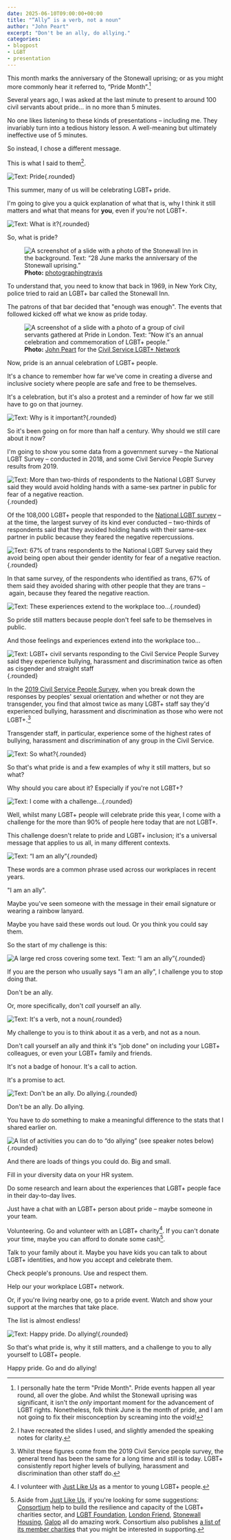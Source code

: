 ```yaml
---
date: 2025-06-10T09:00:00+00:00
title: "“Ally” is a verb, not a noun"
author: "John Peart"
excerpt: "Don't be an ally, do allying."
categories:
- blogpost
- LGBT
- presentation
---
```


This month marks the anniversary of the Stonewall uprising; or as you might more commonly hear it referred to, “Pride Month”.[^1]

[^1]: I personally hate the term "Pride Month". Pride events happen all year round, all over the globe. And whilst the Stonewall uprising was significant, it isn't the *only* important moment for the advancement of LGBT rights. Nonetheless, folk think June is the month of pride, and I am not going to fix their misconception by screaming into the void!

Several years ago, I was asked at the last minute to present to around 100 civil servants about pride... in no more than 5 minutes.

No one likes listening to these kinds of presentations – including me. They invariably turn into a tedious history lesson. A well-meaning but ultimately ineffective use of 5 minutes.

So instead, I chose a different message. 

This is what I said to them[^2].

[^2]: I have recreated the slides I used, and slightly amended the speaking notes for clarity. 

![Text: Pride](/assets/images/posts/2025/06/10/allying-is-a-verb-not-a-noun/slide1.jpg){.rounded}

This summer, many of us will be celebrating LGBT+ pride.

I'm going to give you a quick explanation of what that is, why I think it still matters and what that means for **you**, even if you're not LGBT+.

![Text: What is it?](/assets/images/posts/2025/06/10/allying-is-a-verb-not-a-noun/slide2.jpg){.rounded}

So, what is pride?

<figure>
	<img src="/assets/images/posts/2025/06/10/allying-is-a-verb-not-a-noun/slide3.jpg" alt="A screenshot of a slide with a photo of the Stonewall Inn in the background. Text: “28 June marks the anniversary of the Stonewall uprising.”">
	<figcaption>
        <strong>Photo:</strong> <a href="https://www.flickr.com/photos/photographingtravis/18007716668">photographingtravis</a>
	</figcaption>
</figure>

To understand that, you need to know that back in 1969, in New York City, police tried to raid an LGBT+ bar called the Stonewall Inn. 

The patrons of that bar decided that "enough was enough". The events that followed kicked off what we know as pride today.

<figure>
	<img src="/assets/images/posts/2025/06/10/allying-is-a-verb-not-a-noun/slide4.jpg" alt="A screenshot of a slide with a photo of a group of civil servants gathered at Pride in London. Text: “Now it's an annual celebration and commemoration of LGBT+ people.”">
	<figcaption>
        <strong>Photo:</strong> <a href="//johnpe.art">John Peart</a> for the <a href="//civilservice.lgbt">Civil Service LGBT+ Network</a>
	</figcaption>
</figure>

Now, pride is an annual celebration of LGBT+ people.

It's a chance to remember how far we've come in creating a diverse and inclusive society where people are safe and free to be themselves. 

It's a celebration, but it's also a protest and a reminder of how far we still have to go on that journey.

![Text: Why is it important?](/assets/images/posts/2025/06/10/allying-is-a-verb-not-a-noun/slide5.jpg){.rounded}

So it's been going on for more than half a century. Why should we still care about it now?

I'm going to show you some data from a government survey – the National LGBT Survey – conducted in 2018, and some Civil Service People Survey results from 2019.

![Text: More than two-thirds of respondents to the National LGBT Survey said they would avoid holding hands with a same-sex partner in public for fear of a negative reaction.](/assets/images/posts/2025/06/10/allying-is-a-verb-not-a-noun/slide6.jpg){.rounded}

Of the 108,000 LGBT+ people that responded to the [National LGBT survey](https://www.gov.uk/government/publications/national-lgbt-survey-summary-report) – at the time, the largest survey of its kind ever conducted – two-thirds of respondents said that they avoided holding hands with their same-sex partner in public because they feared the negative repercussions.

![Text: 67% of trans respondents to the National LGBT Survey said they avoid being open about their gender identity for fear of a negative reaction.](/assets/images/posts/2025/06/10/allying-is-a-verb-not-a-noun/slide7.jpg){.rounded}

In that same survey, of the respondents who identified as trans, 67% of them said they avoided sharing with other people that they are trans – again, because they feared the negative reaction.

![Text: These experiences extend to the workplace too...](/assets/images/posts/2025/06/10/allying-is-a-verb-not-a-noun/slide8.jpg){.rounded}

So pride still matters because people don't feel safe to be themselves in public.

And those feelings and experiences extend into the workplace too...

![Text: LGBT+ civil servants responding to the Civil Service People Survey said they experience bullying, harassment and discrimination twice as often as cisgender and straight staff](/assets/images/posts/2025/06/10/allying-is-a-verb-not-a-noun/slide9.jpg){.rounded}

In the [2019 Civil Service People Survey](https://www.gov.uk/government/publications/civil-service-people-survey-2019-results), when you break down the responses by peoples' sexual orientation and whether or not they are transgender, you find that almost twice as many LGBT+ staff say they'd experienced bullying, harassment and discrimination as those who were not LGBT+.[^3]

[^3]: Whilst these figures come from the 2019 Civil Service people survey, the general trend has been the same for a long time and still is today. LGBT+ consistently report higher levels of bullying, harassment and discrimination than other staff do.

Transgender staff, in particular, experience some of the highest rates of bullying, harassment and discrimination of any group in the Civil Service.

![Text: So what?](/assets/images/posts/2025/06/10/allying-is-a-verb-not-a-noun/slide10.jpg){.rounded}

So that's what pride is and a few examples of why it still matters, but so what? 

Why should you care about it? Especially if you're not LGBT+?

![Text: I come with a challenge...](/assets/images/posts/2025/06/10/allying-is-a-verb-not-a-noun/slide11.jpg){.rounded}

Well, whilst many LGBT+ people will celebrate pride this year, I come with a challenge for the more than 90% of people here today that are not LGBT+.

This challenge doesn't relate to pride and LGBT+ inclusion; it's a universal message that applies to us all, in many different contexts.

![Text: “I am an ally”](/assets/images/posts/2025/06/10/allying-is-a-verb-not-a-noun/slide12.jpg){.rounded}

These words are a common phrase used across our workplaces in recent years.

"I am an ally".

Maybe you've seen someone with the message in their email signature or wearing a rainbow lanyard.

Maybe you have said these words out loud. Or you think you could say them.

So the start of my challenge is this:

![A large red cross covering some text. Text: “I am an ally”](/assets/images/posts/2025/06/10/allying-is-a-verb-not-a-noun/slide13.jpg){.rounded}

If you are the person who usually says "I am an ally", I challenge you to stop doing that.

Don't be an ally.

Or, more specifically, don't *call* yourself an ally.

![Text: It's a verb, not a noun](/assets/images/posts/2025/06/10/allying-is-a-verb-not-a-noun/slide14.jpg){.rounded}

My challenge to you is to think about it as a verb, and not as a noun.

Don't call yourself an ally and think it's "job done" on including your LGBT+ colleagues, or even your LGBT+ family and friends.

It's not a badge of honour. It's a call to action. 

It's a promise to act.

![Text: Don't be an ally. Do allying.](/assets/images/posts/2025/06/10/allying-is-a-verb-not-a-noun/slide15.jpg){.rounded}

Don't be an ally. Do allying.

You have to *do* something to make a meaningful difference to the stats that I shared earlier on.

![A list of activities you can do to “do allying” (see speaker notes below)](/assets/images/posts/2025/06/10/allying-is-a-verb-not-a-noun/slide16.jpg){.rounded}

And there are loads of things you could do. Big and small.

Fill in your diversity data on your HR system.

Do some research and learn about the experiences that LGBT+ people face in their day-to-day lives.

Just have a chat with an LGBT+ person about pride – maybe someone in your team.

Volunteering. Go and volunteer with an LGBT+ charity[^4]. If you can't donate your time, maybe you can afford to donate some cash[^5].

[^4]: I volunteer with [Just Like Us](http://justlikeus.org) as a mentor to young LGBT+ people. 

[^5]: Aside from [Just Like Us](http://justlikeus.org), if you're looking for some suggestions: [Consortium](https://www.consortium.lgbt) help to build the resilience and capacity of the LGBT+ charities sector, and [LGBT Foundation](https://lgbt.foundation), [London Friend](https://londonfriend.org.uk), [Stonewall Housing](https://stonewallhousing.org), [Galop](https://www.galop.org.uk) all do amazing work. Consortium also publishes [a list of its member charities](https://www.consortium.lgbt/member-directory/) that you might be interested in supporting.

Talk to your family about it. Maybe you have kids you can talk to about LGBT+ identities, and how you accept and celebrate them.

Check people's pronouns. Use and respect them.

Help our your workplace LGBT+ network.

Or, if you're living nearby one, go to a pride event. Watch and show your support at the marches that take place.

The list is almost endless!

![Text: Happy pride. Do allying!](/assets/images/posts/2025/06/10/allying-is-a-verb-not-a-noun/slide17.jpg){.rounded}

So that's what pride is, why it still matters, and a challenge to you to ally yourself to LGBT+ people.

Happy pride. Go and do allying!